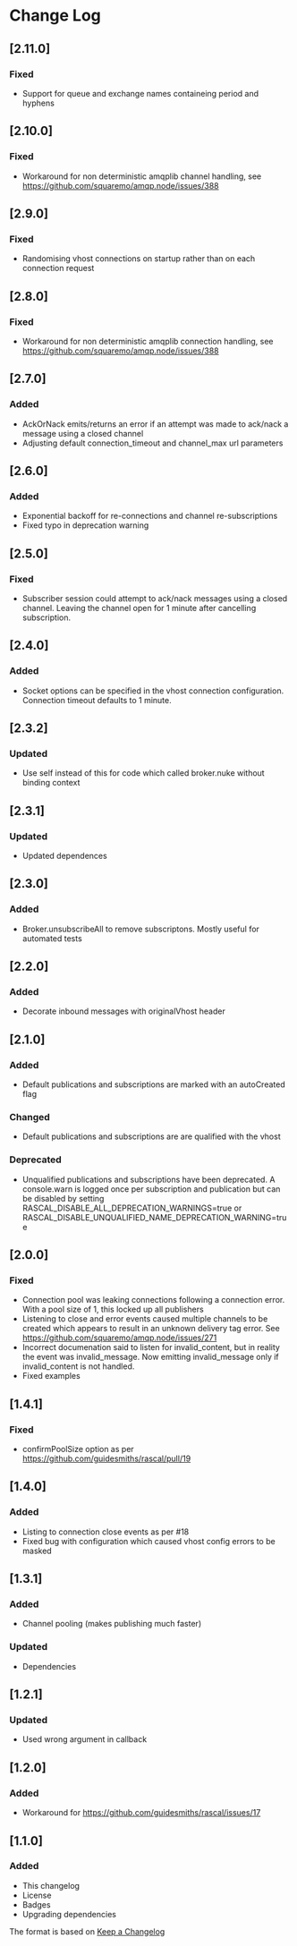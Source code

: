 # Change Log

## [2.11.0]
### Fixed
- Support for queue and exchange names containeing period and hyphens

## [2.10.0]
### Fixed
- Workaround for non deterministic amqplib channel handling, see https://github.com/squaremo/amqp.node/issues/388

## [2.9.0]
### Fixed
- Randomising vhost connections on startup rather than on each connection request

## [2.8.0]
### Fixed
- Workaround for non deterministic amqplib connection handling, see https://github.com/squaremo/amqp.node/issues/388

## [2.7.0]
### Added
- AckOrNack emits/returns an error if an attempt was made to ack/nack a message using a closed channel
- Adjusting default connection_timeout and channel_max url parameters

## [2.6.0]
### Added
- Exponential backoff for re-connections and channel re-subscriptions
- Fixed typo in deprecation warning

## [2.5.0]
### Fixed
- Subscriber session could attempt to ack/nack messages using a closed channel. Leaving the channel open for 1 minute after cancelling subscription.

## [2.4.0]
### Added
- Socket options can be specified in the vhost connection configuration. Connection timeout defaults to 1 minute.

## [2.3.2]
### Updated
- Use self instead of this for code which called broker.nuke without binding context

## [2.3.1]
### Updated
- Updated dependences

## [2.3.0]
### Added
- Broker.unsubscribeAll to remove subscriptons. Mostly useful for automated tests

## [2.2.0]
### Added
- Decorate inbound messages with originalVhost header

## [2.1.0]
### Added
- Default publications and subscriptions are marked with an autoCreated flag

### Changed
- Default publications and subscriptions are are qualified with the vhost

### Deprecated
- Unqualified publications and subscriptions have been deprecated. A console.warn is logged once per subscription and publication but can be disabled by setting RASCAL_DISABLE_ALL_DEPRECATION_WARNINGS=true or RASCAL_DISABLE_UNQUALIFIED_NAME_DEPRECATION_WARNING=true

## [2.0.0]
### Fixed
- Connection pool was leaking connections following a connection error. With a pool size of 1, this locked up all publishers
- Listening to close and error events caused multiple channels to be created which appears to result in an unknown delivery tag error. See https://github.com/squaremo/amqp.node/issues/271
- Incorrect documenation said to listen for invalid_content, but in reality the event was invalid_message. Now emitting invalid_message only if invalid_content is not handled.
- Fixed examples

## [1.4.1]
### Fixed
- confirmPoolSize option as per https://github.com/guidesmiths/rascal/pull/19

## [1.4.0]
### Added
- Listing to connection close events as per #18
- Fixed bug with configuration which caused vhost config errors to be masked

## [1.3.1]
### Added
- Channel pooling (makes publishing much faster)

### Updated
- Dependencies

## [1.2.1]
### Updated
- Used wrong argument in callback

## [1.2.0]
### Added
- Workaround for https://github.com/guidesmiths/rascal/issues/17

## [1.1.0]
### Added
- This changelog
- License
- Badges
- Upgrading dependencies

The format is based on [Keep a Changelog](http://keepachangelog.com/)
